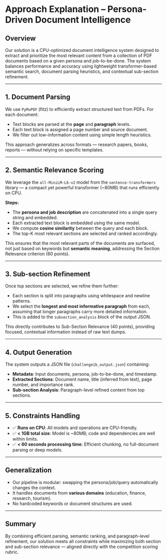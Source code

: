 # Approach Explanation – Persona-Driven Document Intelligence

## Overview

Our solution is a CPU-optimized document intelligence system designed to extract and prioritize the most relevant content from a collection of PDF documents based on a given persona and job-to-be-done. The system balances performance and accuracy using lightweight transformer-based semantic search, document parsing heuristics, and contextual sub-section refinement.

---

## 1. Document Parsing

We use `PyMuPDF` (fitz) to efficiently extract structured text from PDFs. For each document:

- Text blocks are parsed at the **page** and **paragraph** levels.
- Each text block is assigned a page number and source document.
- We filter out low-information content using simple length heuristics.

This approach generalizes across formats — research papers, books, reports — without relying on specific templates.

---

## 2. Semantic Relevance Scoring

We leverage the `all-MiniLM-L6-v2` model from the `sentence-transformers` library — a compact yet powerful transformer (~80MB) that runs efficiently on CPU.

**Steps:**

- The **persona and job description** are concatenated into a single query string and embedded.
- Each extracted text block is embedded using the same model.
- We compute **cosine similarity** between the query and each block.
- The top-K most relevant sections are selected and ranked accordingly.

This ensures that the most relevant parts of the documents are surfaced, not just based on keywords but **semantic meaning**, addressing the Section Relevance criterion (60 points).

---

## 3. Sub-section Refinement

Once top sections are selected, we refine them further:

- Each section is split into paragraphs using whitespace and newline patterns.
- We select the **longest and most informative paragraph** from each, assuming that longer paragraphs carry more detailed information.
- This is added to the `subsection_analysis` block of the output JSON.

This directly contributes to Sub-Section Relevance (40 points), providing focused, contextual information instead of raw text dumps.

---

## 4. Output Generation

The system outputs a JSON file (`challenge1b_output.json`) containing:

- **Metadata**: Input documents, persona, job-to-be-done, and timestamp.
- **Extracted Sections**: Document name, title (inferred from text), page number, and importance rank.
- **Sub-section Analysis**: Paragraph-level refined content from top sections.

---

## 5. Constraints Handling

- ✅ **Runs on CPU**: All models and operations are CPU-friendly.
- ✅ **< 1GB total size**: Model is ~80MB; code and dependencies are well within limits.
- ✅ **< 60 seconds processing time**: Efficient chunking, no full-document parsing or deep models.

---

## Generalization

- Our pipeline is modular: swapping the persona/job/query automatically changes the context.
- It handles documents from **various domains** (education, finance, research, tourism).
- No hardcoded keywords or document structures are used.

---

## Summary

By combining efficient parsing, semantic ranking, and paragraph-level refinement, our solution meets all constraints while maximizing both section and sub-section relevance — aligned directly with the competition scoring rubric.
